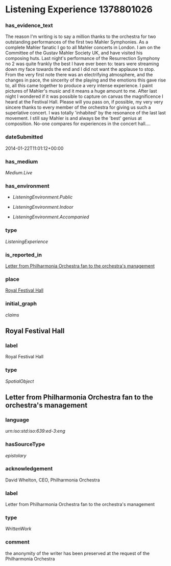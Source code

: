 # Listening Experience 1378801026

### has_evidence_text


The reason I'm writing is to say a million thanks to the orchestra for two outstanding performances of the first two Mahler Symphonies.  As a complete Mahler fanatic I go to all Mahler concerts in London.  I am on the Committee of the Gustav Mahler Society UK, and have visited his composing huts.
Last night's performance of the Resurrection Symphony no 2 was quite frankly the best I have ever been to: tears were streaming down my face towards the end and I did not want the applause to stop. From the very first note there was an electrifying atmosphere, and the changes in pace, the sincerity of the playing and the emotions this gave rise to, all this came together to produce a very intense experience.
I paint pictures of Mahler's music and it means a huge amount to me.  After last night I wondered if it was possible to capture on canvas the magnificence I heard at the Festival Hall.  Please will you pass on, if possible, my very very sincere thanks to every member of the orchestra for giving us such a superlative concert.  I was totally 'inhabited' by the resonance of the last last movement.  I still say Mahler is and always be the 'best' genius at composition. No-one compares for experiences in the concert hall....

### dateSubmitted


2014-01-22T11:01:12+00:00

### has_medium


*Medium.Live*

### has_environment

 - *ListeningEnvironment.Public*

 - *ListeningEnvironment.Indoor*

 - *ListeningEnvironment.Accompanied*

### type


*ListeningExperience*

### is_reported_in


[Letter from Philharmonia Orchestra fan to the orchestra's management](#Letter-from-Philharmonia-Orchestra-fan-to-the-orchestra's-management)

### place


[Royal Festival Hall](#Royal-Festival-Hall)

### initial_graph


*claims*

## Royal Festival Hall

### label


Royal Festival Hall

### type


*SpatialObject*

## Letter from Philharmonia Orchestra fan to the orchestra's management

### language


*urn:iso:std:iso:639:ed-3:eng*

### hasSourceType


*epistolary*

### acknowledgement


David Whelton, CEO, Philharmonia Orchestra

### label


Letter from Philharmonia Orchestra fan to the orchestra's management

### type


*WrittenWork*

### comment


the anonymity of the writer has been preserved at the request of the Philharmonia Orchestra